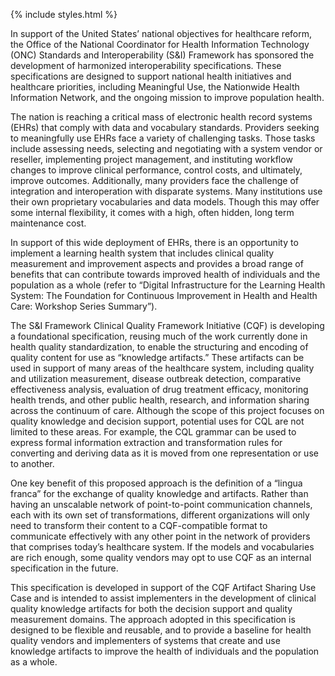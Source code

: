 {% include styles.html %}

In support of the United States’ national objectives for healthcare reform, the Office of the National Coordinator for Health Information Technology (ONC) Standards and Interoperability (S&I) Framework has sponsored the development of harmonized interoperability specifications. These specifications are designed to support national health initiatives and healthcare priorities, including Meaningful Use, the Nationwide Health Information Network, and the ongoing mission to improve population health.

The nation is reaching a critical mass of electronic health record systems (EHRs) that comply with data and vocabulary standards. Providers seeking to meaningfully use EHRs face a variety of challenging tasks. Those tasks include assessing needs, selecting and negotiating with a system vendor or reseller, implementing project management, and instituting workflow changes to improve clinical performance, control costs, and ultimately, improve outcomes. Additionally, many providers face the challenge of integration and interoperation with disparate systems. Many institutions use their own proprietary vocabularies and data models. Though this may offer some internal flexibility, it comes with a high, often hidden, long term maintenance cost.

In support of this wide deployment of EHRs, there is an opportunity to implement a learning health system that includes clinical quality measurement and improvement aspects and provides a broad range of benefits that can contribute towards improved health of individuals and the population as a whole (refer to “Digital Infrastructure for the Learning Health System: The Foundation for Continuous Improvement in Health and Health Care: Workshop Series Summary”).

The S&I Framework Clinical Quality Framework Initiative (CQF) is developing a foundational specification, reusing much of the work currently done in health quality standardization, to enable the structuring and encoding of quality content for use as “knowledge artifacts.” These artifacts can be used in support of many areas of the healthcare system, including quality and utilization measurement, disease outbreak detection, comparative effectiveness analysis, evaluation of drug treatment efficacy, monitoring health trends, and other public health, research, and information sharing across the continuum of care. Although the scope of this project focuses on quality knowledge and decision support, potential uses for CQL are not limited to these areas. For example, the CQL grammar can be used to express formal information extraction and transformation rules for converting and deriving data as it is moved from one representation or use to another.

One key benefit of this proposed approach is the definition of a “lingua franca” for the exchange of quality knowledge and artifacts. Rather than having an unscalable network of point-to-point communication channels, each with its own set of transformations, different organizations will only need to transform their content to a CQF-compatible format to communicate effectively with any other point in the network of providers that comprises today’s healthcare system. If the models and vocabularies are rich enough, some quality vendors may opt to use CQF as an internal specification in the future.

This specification is developed in support of the CQF Artifact Sharing Use Case and is intended to assist implementers in the development of clinical quality knowledge artifacts for both the decision support and quality measurement domains. The approach adopted in this specification is designed to be flexible and reusable, and to provide a baseline for health quality vendors and implementers of systems that create and use knowledge artifacts to improve the health of individuals and the population as a whole.

